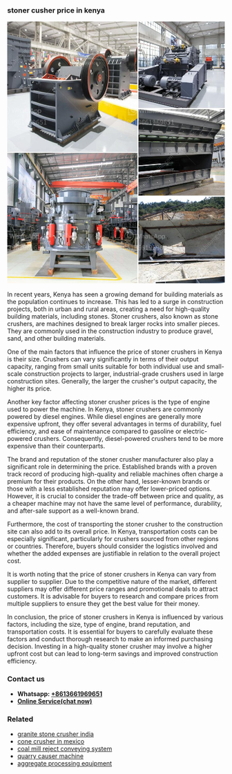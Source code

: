 <h3>stoner cusher price in kenya</h3><img src='1706767289.jpg' alt=''><p>In recent years, Kenya has seen a growing demand for building materials as the population continues to increase. This has led to a surge in construction projects, both in urban and rural areas, creating a need for high-quality building materials, including stones. Stoner crushers, also known as stone crushers, are machines designed to break larger rocks into smaller pieces. They are commonly used in the construction industry to produce gravel, sand, and other building materials.</p><p>One of the main factors that influence the price of stoner crushers in Kenya is their size. Crushers can vary significantly in terms of their output capacity, ranging from small units suitable for both individual use and small-scale construction projects to larger, industrial-grade crushers used in large construction sites. Generally, the larger the crusher's output capacity, the higher its price.</p><p>Another key factor affecting stoner crusher prices is the type of engine used to power the machine. In Kenya, stoner crushers are commonly powered by diesel engines. While diesel engines are generally more expensive upfront, they offer several advantages in terms of durability, fuel efficiency, and ease of maintenance compared to gasoline or electric-powered crushers. Consequently, diesel-powered crushers tend to be more expensive than their counterparts.</p><p>The brand and reputation of the stoner crusher manufacturer also play a significant role in determining the price. Established brands with a proven track record of producing high-quality and reliable machines often charge a premium for their products. On the other hand, lesser-known brands or those with a less established reputation may offer lower-priced options. However, it is crucial to consider the trade-off between price and quality, as a cheaper machine may not have the same level of performance, durability, and after-sale support as a well-known brand.</p><p>Furthermore, the cost of transporting the stoner crusher to the construction site can also add to its overall price. In Kenya, transportation costs can be especially significant, particularly for crushers sourced from other regions or countries. Therefore, buyers should consider the logistics involved and whether the added expenses are justifiable in relation to the overall project cost.</p><p>It is worth noting that the price of stoner crushers in Kenya can vary from supplier to supplier. Due to the competitive nature of the market, different suppliers may offer different price ranges and promotional deals to attract customers. It is advisable for buyers to research and compare prices from multiple suppliers to ensure they get the best value for their money.</p><p>In conclusion, the price of stoner crushers in Kenya is influenced by various factors, including the size, type of engine, brand reputation, and transportation costs. It is essential for buyers to carefully evaluate these factors and conduct thorough research to make an informed purchasing decision. Investing in a high-quality stoner crusher may involve a higher upfront cost but can lead to long-term savings and improved construction efficiency.</p><h3>Contact us</h3><ul><li><strong>Whatsapp:&nbsp;<a href="https://wa.me/8613661969651">+8613661969651</a></strong></li><li><a href="https://swt.shibang-china.com/?git&amp;zhl&amp;stoner cusher price in kenya"><strong>Online Service(chat now)</strong></a></li></ul><h3>Related</h3><ul><li><a href='granite stone crusher india.md'>granite stone crusher india</a></li><li><a href='cone crusher in mexico.md'>cone crusher in mexico</a></li><li><a href='coal mill reject conveying system.md'>coal mill reject conveying system</a></li><li><a href='quarry causer machine.md'>quarry causer machine</a></li><li><a href='aggregate processing equipment.md'>aggregate processing equipment</a></li></ul>